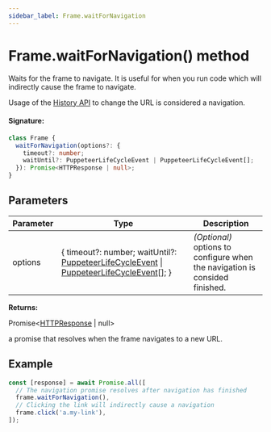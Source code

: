 ```yaml
---
sidebar_label: Frame.waitForNavigation
---
```


# Frame.waitForNavigation() method

Waits for the frame to navigate. It is useful for when you run code which will indirectly cause the frame to navigate.

Usage of the [History API](https://developer.mozilla.org/en-US/docs/Web/API/History_API) to change the URL is considered a navigation.

#### Signature:

```typescript
class Frame {
  waitForNavigation(options?: {
    timeout?: number;
    waitUntil?: PuppeteerLifeCycleEvent | PuppeteerLifeCycleEvent[];
  }): Promise<HTTPResponse | null>;
}
```

## Parameters

| Parameter | Type                                                                                                                                                                          | Description                                                                      |
| --------- | ----------------------------------------------------------------------------------------------------------------------------------------------------------------------------- | -------------------------------------------------------------------------------- |
| options   | { timeout?: number; waitUntil?: [PuppeteerLifeCycleEvent](./puppeteer.puppeteerlifecycleevent.md) \| [PuppeteerLifeCycleEvent](./puppeteer.puppeteerlifecycleevent.md)\[\]; } | <i>(Optional)</i> options to configure when the navigation is consided finished. |

**Returns:**

Promise&lt;[HTTPResponse](./puppeteer.httpresponse.md) \| null&gt;

a promise that resolves when the frame navigates to a new URL.

## Example

```ts
const [response] = await Promise.all([
  // The navigation promise resolves after navigation has finished
  frame.waitForNavigation(),
  // Clicking the link will indirectly cause a navigation
  frame.click('a.my-link'),
]);
```
